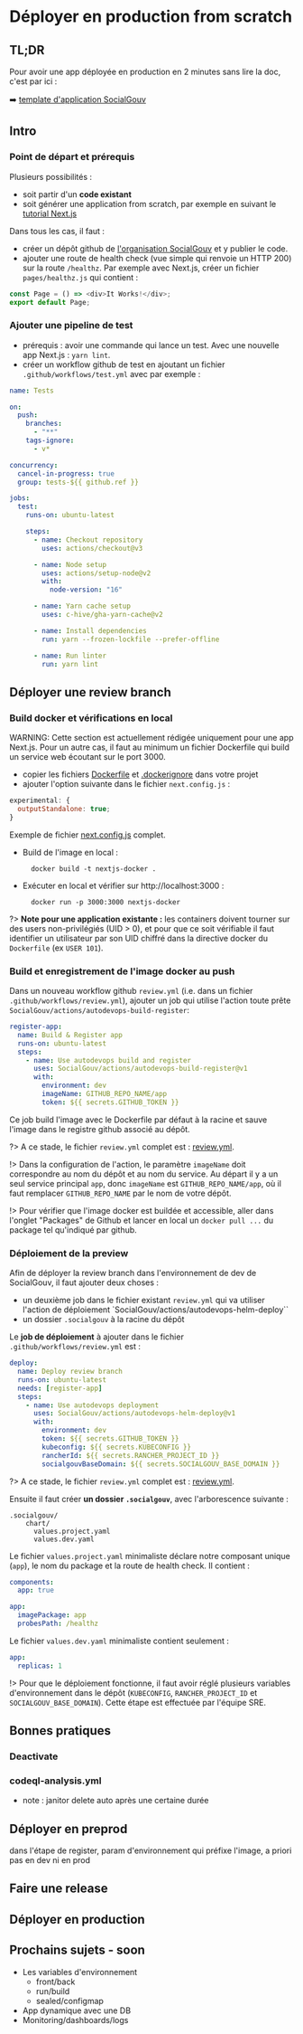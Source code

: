 # Déployer en production from scratch

## TL;DR

Pour avoir une app déployée en production en 2 minutes sans lire la doc, c'est par ici :

&#10145;&#65039; [template d'application SocialGouv](https://github.com/SocialGouv/template)

## Intro

### Point de départ et prérequis

Plusieurs possibilités :

- soit partir d'un **code existant**
- soit générer une application from scratch, par exemple en suivant le [tutorial Next.js](https://nextjs.org/docs/getting-started)

Dans tous les cas, il faut :

- créer un dépôt github de [l'organisation SocialGouv](https://github.com/socialgouv) et y publier le code.
- ajouter une route de health check (vue simple qui renvoie un HTTP 200) sur la route `/healthz`.
  Par exemple avec Next.js, créer un fichier `pages/healthz.js` qui contient :

```javascript
const Page = () => <div>It Works!</div>;
export default Page;
```

### Ajouter une pipeline de test

- prérequis : avoir une commande qui lance un test. Avec une nouvelle app Next.js : `yarn lint`.
- créer un workflow github de test en ajoutant un fichier `.github/workflows/test.yml` avec par exemple :

```yaml
name: Tests

on:
  push:
    branches:
      - "**"
    tags-ignore:
      - v*

concurrency:
  cancel-in-progress: true
  group: tests-${{ github.ref }}

jobs:
  test:
    runs-on: ubuntu-latest

    steps:
      - name: Checkout repository
        uses: actions/checkout@v3

      - name: Node setup
        uses: actions/setup-node@v2
        with:
          node-version: "16"

      - name: Yarn cache setup
        uses: c-hive/gha-yarn-cache@v2

      - name: Install dependencies
        run: yarn --frozen-lockfile --prefer-offline

      - name: Run linter
        run: yarn lint
```

## Déployer une review branch

### Build docker et vérifications en local

WARNING: Cette section est actuellement rédigée uniquement pour une app Next.js. Pour un autre cas, il faut au minimum
un fichier Dockerfile qui build un service web écoutant sur le port 3000.

- copier les fichiers [Dockerfile](_media/workshop_from_scratch_to_production/Dockerfile ":ignore") et
  [.dockerignore](_media/workshop_from_scratch_to_production/dockerignore ":ignore") dans votre projet
- ajouter l'option suivante dans le fichier `next.config.js` :

```javascript
experimental: {
  outputStandalone: true;
}
```

Exemple de fichier [next.config.js](_media/workshop_from_scratch_to_production/next.config.js ":ignore") complet.

- Build de l'image en local :

        docker build -t nextjs-docker .

- Exécuter en local et vérifier sur http://localhost:3000 :

        docker run -p 3000:3000 nextjs-docker

?> **Note pour une application existante :** les containers doivent tourner sur des users non-privilégiés (UID > 0), et pour que ce soit vérifiable il faut identifier
un utilisateur par son UID chiffré dans la directive docker du `Dockerfile` (ex `USER 101`).

### Build et enregistrement de l'image docker au push

Dans un nouveau workflow github `review.yml` (i.e. dans un fichier `.github/workflows/review.yml`), ajouter un job qui utilise l'action toute prête `SocialGouv/actions/autodevops-build-register`:

```yaml
register-app:
  name: Build & Register app
  runs-on: ubuntu-latest
  steps:
    - name: Use autodevops build and register
      uses: SocialGouv/actions/autodevops-build-register@v1
      with:
        environment: dev
        imageName: GITHUB_REPO_NAME/app
        token: ${{ secrets.GITHUB_TOKEN }}
```

Ce job build l'image avec le Dockerfile par défaut à la racine et sauve l'image dans le registre github associé au dépôt.

?> A ce stade, le fichier `review.yml` complet est : [review.yml](_media/workshop_from_scratch_to_production/review_1.yml ":ignore").

!> Dans la configuration de l'action, le paramètre
`imageName` doit correspondre au nom du dépôt et au nom du service. Au départ il y a un seul service principal `app`, donc `imageName` est `GITHUB_REPO_NAME/app`,
où il faut remplacer `GITHUB_REPO_NAME` par le nom de votre dépôt.

!> Pour vérifier que l'image docker est buildée et accessible, aller dans l'onglet "Packages" de Github et lancer en local un `docker pull ...` du package tel qu'indiqué par github.

### Déploiement de la preview

Afin de déployer la review branch dans l'environnement de dev de SocialGouv, il faut ajouter deux choses :

- un deuxième job dans le fichier existant `review.yml` qui va utiliser l'action de déploiement `SocialGouv/actions/autodevops-helm-deploy``
- un dossier `.socialgouv` à la racine du dépôt

Le **job de déploiement** à ajouter dans le fichier `.github/workflows/review.yml` est :

```yaml
deploy:
  name: Deploy review branch
  runs-on: ubuntu-latest
  needs: [register-app]
  steps:
    - name: Use autodevops deployment
      uses: SocialGouv/actions/autodevops-helm-deploy@v1
      with:
        environment: dev
        token: ${{ secrets.GITHUB_TOKEN }}
        kubeconfig: ${{ secrets.KUBECONFIG }}
        rancherId: ${{ secrets.RANCHER_PROJECT_ID }}
        socialgouvBaseDomain: ${{ secrets.SOCIALGOUV_BASE_DOMAIN }}
```

?> A ce stade, le fichier `review.yml` complet est : [review.yml](_media/workshop_from_scratch_to_production/review_2.yml ":ignore").

Ensuite il faut créer **un dossier `.socialgouv`**, avec l'arborescence suivante :

    .socialgouv/
        chart/
          values.project.yaml
          values.dev.yaml

Le fichier `values.project.yaml` minimaliste déclare notre composant unique (`app`), le nom du
package et la route de health check. Il contient :

```yaml
components:
  app: true

app:
  imagePackage: app
  probesPath: /healthz
```

Le fichier `values.dev.yaml` minimaliste contient seulement :

```yaml
app:
  replicas: 1
```

!> Pour que le déploiement fonctionne, il faut avoir réglé plusieurs variables d'environnement dans le dépôt (`KUBECONFIG`, `RANCHER_PROJECT_ID` et `SOCIALGOUV_BASE_DOMAIN`). Cette étape est effectuée par l'équipe SRE.

## Bonnes pratiques

### Deactivate

### codeql-analysis.yml


+ note : janitor delete auto après une certaine durée

## Déployer en preprod

dans l'étape de register, param d'environnement qui préfixe l'image, a priori pas en dev ni en prod

## Faire une release

## Déployer en production


## Prochains sujets - soon

- Les variables d'environnement
  - front/back
  - run/build
  - sealed/configmap
- App dynamique avec une DB
- Monitoring/dashboards/logs

